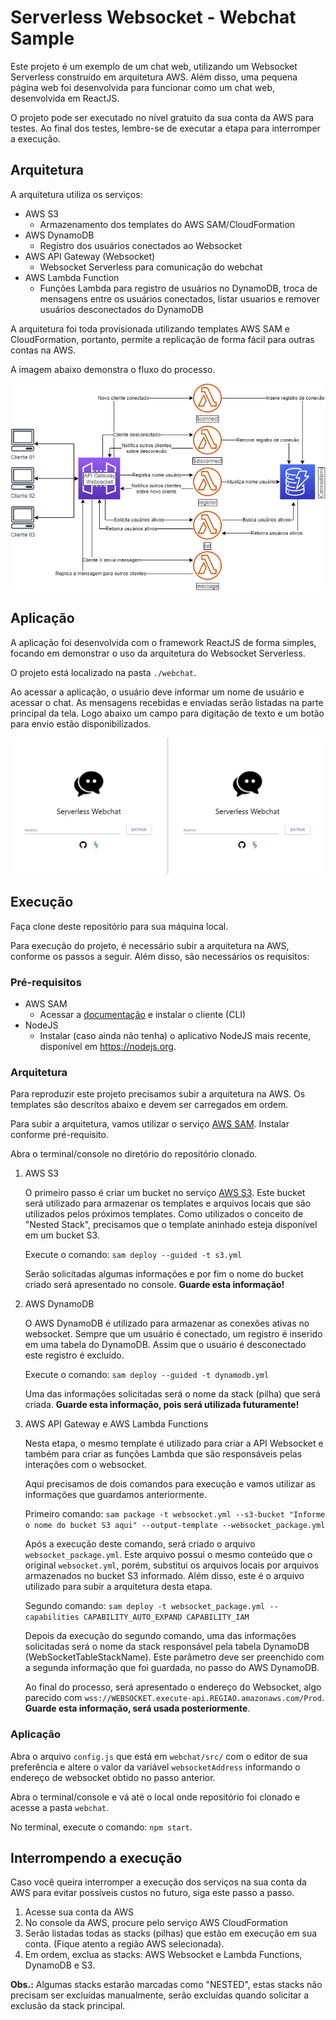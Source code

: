 # Serverless Websocket - Webchat Sample

Este projeto é um exemplo de um chat web, utilizando um Websocket Serverless construído em arquitetura AWS. Além disso, uma pequena página web foi desenvolvida para funcionar como um chat web, desenvolvida em ReactJS.

O projeto pode ser executado no nível gratuito da sua conta da AWS para testes. Ao final dos testes, lembre-se de executar a etapa para interromper a execução.

## Arquitetura

A arquitetura utiliza os serviços:

- AWS S3
   - Armazenamento dos templates do AWS SAM/CloudFormation
- AWS DynamoDB
   - Registro dos usuários conectados ao Websocket
- AWS API Gateway (Websocket)
   - Websocket Serverless para comunicação do webchat
- AWS Lambda Function
   - Funções Lambda para registro de usuários no DynamoDB, troca de mensagens entre os usuários conectados, listar usuarios e remover usuários desconectados do DynamoDB

A arquitetura foi toda provisionada utilizando templates AWS SAM e CloudFormation, portanto, permite a replicação de forma fácil para outras contas na AWS.

A imagem abaixo demonstra o fluxo do processo.

![Flow](./Serverless_Websocket_Flow.png)

## Aplicação

A aplicação foi desenvolvida com o framework ReactJS de forma simples, focando em demonstrar o uso da arquitetura do Websocket Serverless.

O projeto está localizado na pasta `./webchat`.

Ao acessar a aplicação, o usuário deve informar um nome de usuário e acessar o chat.
As mensagens recebidas e enviadas serão listadas na parte principal da tela. Logo abaixo um campo para digitação de texto e um botão para envio estão disponibilizados.

![Webchat](./Webchat.gif)

## Execução

Faça clone deste repositório para sua máquina local.

Para execução do projeto, é necessário subir a arquitetura na AWS, conforme os passos a seguir. Além disso, são necessários os requisitos:

### Pré-requisitos

- AWS SAM
   - Acessar a [documentação](https://docs.aws.amazon.com/serverless-application-model/latest/developerguide/serverless-sam-cli-install.html) e instalar o cliente (CLI)
- NodeJS
   - Instalar (caso ainda não tenha) o aplicativo NodeJS mais recente, disponível em https://nodejs.org.

### Arquitetura

Para reproduzir este projeto precisamos subir a arquitetura na AWS. Os templates são descritos abaixo e devem ser carregados em ordem.

Para subir a arquitetura, vamos utilizar o serviço [AWS SAM](https://aws.amazon.com/pt/serverless/sam/). Instalar conforme pré-requisito.

Abra o terminal/console no diretório do repositório clonado.

1. AWS S3

    O primeiro passo é criar um bucket no serviço [AWS S3](https://docs.aws.amazon.com/pt_br/AmazonS3/latest/dev/Welcome.html). Este bucket será utilizado para armazenar os templates e arquivos locais que são utilizados pelos próximos templates. Como utilizados o conceito de "Nested Stack", precisamos que o template aninhado esteja disponível em um bucket S3.

    Execute o comando: `sam deploy --guided -t s3.yml`

    Serão solicitadas algumas informações e por fim o nome do bucket criado será apresentado no console. **Guarde esta informação!**

2. AWS DynamoDB

    O AWS DynamoDB é utilizado para armazenar as conexões ativas no websocket. Sempre que um usuário é conectado, um registro é inserido em uma tabela do DynamoDB. Assim que o usuário é desconectado este registro é excluído.

    Execute o comando: `sam deploy --guided -t dynamodb.yml`

    Uma das informações solicitadas será o nome da stack (pilha) que será criada. **Guarde esta informação, pois será utilizada futuramente!**

3. AWS API Gateway e AWS Lambda Functions

    Nesta etapa, o mesmo template é utilizado para criar a API Websocket e também para criar as funções Lambda que são responsáveis pelas interações com o websocket.

    Aqui precisamos de dois comandos para execução e vamos utilizar as informações que guardamos anteriormente.

    Primeiro comando: `sam package -t websocket.yml --s3-bucket "Informe o nome do bucket S3 aqui" --output-template --websocket_package.yml`

    Após a execução deste comando, será criado o arquivo `websocket_package.yml`. Este arquivo possui o mesmo conteúdo que o original `websocket.yml`, porém, substitui os arquivos locais por arquivos armazenados no bucket S3 informado. Além disso, este é o arquivo utilizado para subir a arquitetura desta etapa.

    Segundo comando: `sam deploy -t websocket_package.yml --capabilities CAPABILITY_AUTO_EXPAND CAPABILITY_IAM`

    Depois da execução do segundo comando, uma das informações solicitadas será o nome da stack responsável pela tabela DynamoDB (WebSocketTableStackName). Este parâmetro deve ser preenchido com a segunda informação que foi guardada, no passo do AWS DynamoDB. 

    Ao final do processo, será apresentado o endereço do Websocket, algo parecido com `wss://WEBSOCKET.execute-api.REGIAO.amazonaws.com/Prod`. **Guarde esta informação, será usada posteriormente**.

### Aplicação

Abra o arquivo `config.js` que está em `webchat/src/` com o editor de sua preferência e altere o valor da variável `websocketAddress` informando o endereço de websocket obtido no passo anterior.

Abra o terminal/console e vá até o local onde repositório foi clonado e acesse a pasta `webchat`.

No terminal, execute o comando: `npm start`.

## Interrompendo a execução

Caso você queira interromper a execução dos serviços na sua conta da AWS para evitar possíveis custos no futuro, siga este passo a passo.

1. Acesse sua conta da AWS
2. No console da AWS, procure pelo serviço AWS CloudFormation
3. Serão listadas todas as stacks (pilhas) que estão em execução em sua conta. (Fique atento a região AWS selecionada).
4. Em ordem, exclua as stacks: AWS Websocket e Lambda Functions, DynamoDB e S3.

**Obs.:** Algumas stacks estarão marcadas como "NESTED", estas stacks não precisam ser excluídas manualmente, serão excluídas quando solicitar a exclusão da stack principal.